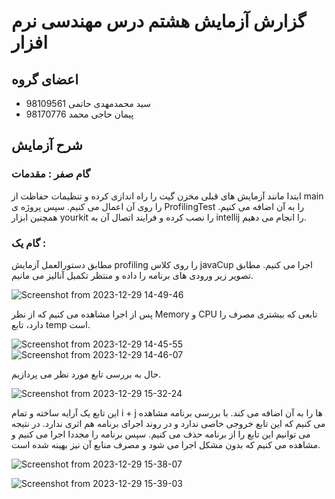 # گزارش آزمایش هشتم درس مهندسی نرم افزار

## اعضای گروه

+ سید محمدمهدی حاتمی 98109561
+ پیمان حاجی محمد 98170776

## شرح آزمایش 

### گام صفر : مقدمات 

ابتدا مانند آزمایش های قبلی مخزن گیت را راه اندازی کرده و تنظیمات حفاظت از main را روی آن اعمال می کنیم. سپس پروژه ی ProfilingTest را به آن اضافه می کنیم. همچنین ابزار yourkit را نصب کرده و فرایند اتصال آن به intellij را انجام می دهیم. 

### گام یک :‌ 
مطابق دستورالعمل آزمایش profiling را روی کلاس javaCup اجرا می کنیم. مطابق تصویر زیر ورودی های برنامه را داده و منتظر تکمیل آنالیز می مانیم. 

![Screenshot from 2023-12-29 14-49-46](https://github.com/smmhatami/SE-Lab8/assets/62210297/1c4a4a3b-ee03-47d8-9822-6cd85a9f7f15)

پس از اجرا مشاهده می کنیم که از نظر Memory و CPU تابعی که بیشتری مصرف را دارد، تابع temp است. 

![Screenshot from 2023-12-29 14-45-55](https://github.com/smmhatami/SE-Lab8/assets/62210297/bf9771bb-594d-4942-a94b-0488d9c1ce54)
![Screenshot from 2023-12-29 14-46-07](https://github.com/smmhatami/SE-Lab8/assets/62210297/d3f033e6-9e95-4958-9209-58beb35319f5)

حال به بررسی تابع مورد نظر می پردازیم. 

![Screenshot from 2023-12-29 15-32-24](https://github.com/smmhatami/SE-Lab8/assets/62210297/9e12f670-ad99-4092-8872-44782b6def28)

این تابع یک آرایه ساخته و تمام i + j ها را به آن اضافه می کند. با بررسی برنامه مشاهده می کنیم که این تابع خروجی خاصی ندارد و در روند اجرای برنامه هم اثری ندارد. در نتیجه می توانیم این تابع را از برنامه حذف می کنیم. سپس برنامه را مجددا اجرا می کنیم و مشاهده می کنیم که بدون مشکل اجرا می شود و مصرف منابع آن نیز بهینه شده است. 

![Screenshot from 2023-12-29 15-38-07](https://github.com/smmhatami/SE-Lab8/assets/62210297/b76eae6f-5e17-457f-bcb7-b1c35350a649)

![Screenshot from 2023-12-29 15-39-03](https://github.com/smmhatami/SE-Lab8/assets/62210297/5fdbf71e-574e-4c20-9200-720ca431aa69)

